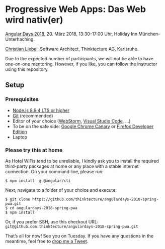 # Progressive Web Apps: Das Web wird nativ(er)

[Angular Days 2018](https://angular-days.de/session/progressive-web-apps-das-web-wird-nativer/), 20. März 2018, 13:30–17:00 Uhr, Holiday Inn München-Unterhaching.

[Christian Liebel](https://twitter.com/christianliebel), Software Architect, Thinktecture AG, Karlsruhe.

Due to the expected number of participants, we will not be able to have one-on-one mentoring. However, if you like, you can follow the instructor using this repository.

## Setup

### Prerequisites

- [Node.js 8.9.4 LTS or higher](https://nodejs.org/en/)
- [Git](https://git-scm.com/) (recommended)
- Editor of your choice ([WebStorm](https://www.jetbrains.com/webstorm/), [Visual Studio Code](https://code.visualstudio.com/), …)
- To be on the safe side: [Google Chrome Canary](https://www.google.com/chrome/browser/canary.html) or [Firefox Developer Edition](https://www.mozilla.org/en-US/firefox/developer/)
- Laptop

### Please try this at home

As Hotel WiFis tend to be unreliable, I kindly ask you to install the required third-party packages at home or any place with a stable internet connection. On your command line, please run:

```
$ npm install -g @angular/cli
```

Next, navigate to a folder of your choice and execute:

```
$ git clone https://github.com/thinktecture/angulardays-2018-spring-pwa.git
$ cd angulardays-2018-spring-pwa
$ npm install
```

Or, if you prefer SSH, use this checkout URL: `git@github.com:thinktecture/angulardays-2018-spring-pwa.git`

That’s all for now! See you on Tuesday. If you have any questions in the meantime, feel free to [drop me a Tweet](https://twitter.com/christianliebel).
